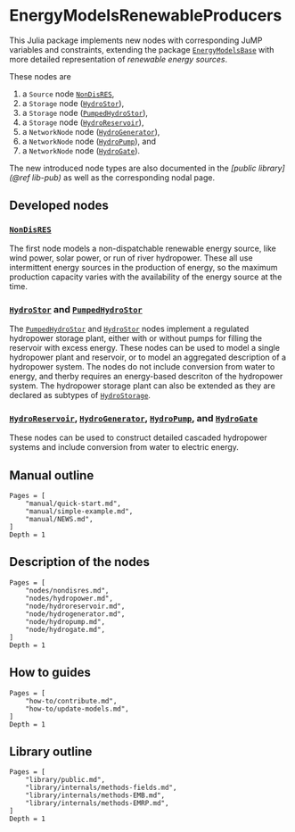 # EnergyModelsRenewableProducers

This Julia package implements new nodes with corresponding JuMP variables and constraints, extending the package [`EnergyModelsBase`](https://energymodelsx.github.io/EnergyModelsBase.jl/) with more detailed representation of *renewable energy sources*.

These nodes are

1. a `Source` node [`NonDisRES`](@ref),
2. a `Storage` node ([`HydroStor`](@ref)),
3. a `Storage` node ([`PumpedHydroStor`](@ref)),
4. a `Storage` node ([`HydroReservoir`](@ref)),
5. a `NetworkNode` node ([`HydroGenerator`](@ref)),
6. a `NetworkNode` node ([`HydroPump`](@ref)), and
7. a `NetworkNode` node ([`HydroGate`](@ref)).

The new introduced node types are also documented in the *[public library](@ref lib-pub)* as well as the corresponding nodal page.

## Developed nodes

### [`NonDisRES`](@ref)

The first node models a non-dispatchable renewable energy source, like wind power, solar power, or run of river hydropower.
These all use intermittent energy sources in the production of energy, so the maximum production capacity varies with the availability of the energy source at the time.

### [`HydroStor`](@ref) and [`PumpedHydroStor`](@ref)

The [`PumpedHydroStor`](@ref) and [`HydroStor`](@ref) nodes implement a regulated hydropower storage plant, either with or without pumps for filling the reservoir with excess energy. These nodes can be used to model a single hydropower plant and reservoir, or to model an aggregated description of a hydropower system. The nodes do not include conversion from water to energy, and therby requires an energy-based descriton of the hydropower system.
The hydropower storage plant can also be extended as they are declared as subtypes of [`HydroStorage`](@ref). 

### [`HydroReservoir`](@ref), [`HydroGenerator`](@ref), [`HydroPump`](@ref), and [`HydroGate`](@ref)

These nodes can be used to construct detailed cascaded hydropower systems and include conversion from water to electric energy. 

## Manual outline

```@contents
Pages = [
    "manual/quick-start.md",
    "manual/simple-example.md",
    "manual/NEWS.md",
]
Depth = 1
```

## Description of the nodes

```@contents
Pages = [
    "nodes/nondisres.md",
    "nodes/hydropower.md",
    "node/hydroreservoir.md",
    "node/hydrogenerator.md",
    "node/hydropump.md",
    "node/hydrogate.md",
]
Depth = 1
```

## How to guides

```@contents
Pages = [
    "how-to/contribute.md",
    "how-to/update-models.md",
]
Depth = 1
```

## Library outline

```@contents
Pages = [
    "library/public.md",
    "library/internals/methods-fields.md",
    "library/internals/methods-EMB.md",
    "library/internals/methods-EMRP.md",
]
Depth = 1
```
